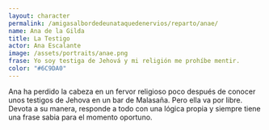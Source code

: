 ```yaml
---
layout: character
permalink: /amigasalbordedeunataquedenervios/reparto/anae/
name: Ana de la Gilda 
title: La Testigo
actor: Ana Escalante
image: /assets/portraits/anae.png
frase: Yo soy testiga de Jehová y mi religión me prohíbe mentir.
color: "#6C9DA0"
---
```

Ana ha perdido la cabeza en un fervor religioso poco después de conocer unos testigos de Jehova en un bar de Malasaña. Pero ella va por libre. Devota a su manera, responde a todo con una lógica propia y siempre tiene una frase sabia para el momento oportuno. 